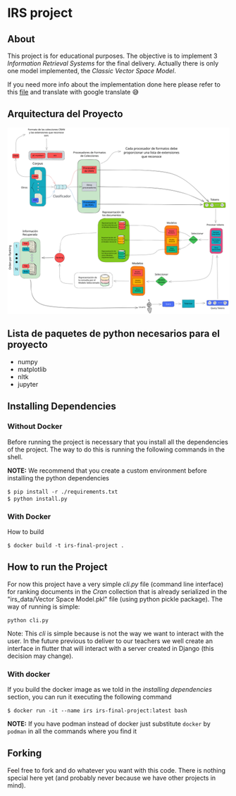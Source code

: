 # IRS project

## About

This project is for educational purposes. The objective is to implement 3 *Information Retrieval Systems* for the final delivery. Actually there is only one model implemented, the *Classic Vector Space Model*.

If you need more info about the implementation done here please refer to this [file](Pre-entrega.md) and translate with google translate 😅

## Arquitectura del Proyecto

![Arquitectura Inicial](Project-architecture.excalidraw.svg)

## Lista de paquetes de python necesarios para el proyecto

- numpy
- matplotlib
- nltk
- jupyter

## Installing Dependencies

### Without Docker

Before running the project is necessary that you install all the dependencies of the project. The way to do this is running the following commands in the shell.

**NOTE:** We recommend that you create a custom environment before installing the python dependencies

```shell
$ pip install -r ./requirements.txt
$ python install.py
```

### With Docker

How to build
```shell
$ docker build -t irs-final-project .
```

## How to run the Project

For now this project have a very simple *cli.py* file (command line interface) for ranking documents in the *Cran* collection that is already serialized in the "irs_data/Vector Space Model.pkl" file (using python pickle package).
The way of running is simple:

```shell
python cli.py
```

Note: This *cli* is simple because is not the way we want to interact with the user. In the future previous to deliver to our teachers we well create an interface in flutter that will interact with a server created in Django (this decision may change).

### With docker

If you build the docker image as we told in the *installing dependencies* section, you can run it executing the following command

```shell
$ docker run -it --name irs irs-final-project:latest bash
```

**NOTE:** If you have podman instead of docker just substitute `docker` by `podman` in all the commands where you find it

## Forking

Feel free to fork and do whatever you want with this code. There is nothing special here yet (and probably never because we have other projects in mind).
